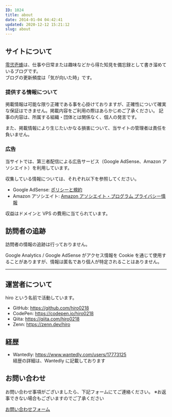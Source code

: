 ```yaml
---
ID: 1024
title: about
date: 2014-01-04 04:42:41
updated: 2020-12-12 15:21:12
slug: about
---
```


## サイトについて

[零弐壱蜂](https://b.0218.jp/)は、仕事や日常または趣味などから得た知見を備忘録として書き溜めているブログです。  
ブログの更新頻度は「気が向いた時」です。

### 提供する情報について

掲載情報は可能な限り正確である事を心掛けておりますが、正確性について確実な保証はできません。掲載内容をご利用の際はあらかじめご了承ください。
記事の内容は、所属する組織・団体とは関係なく、個人の発言です。

また、掲載情報により生じたいかなる損害について、当サイトの管理者は責任を負いません。

### 広告

当サイトでは、第三者配信による広告サービス（Google AdSense、Amazon アソシエイト）を利用しています。

収集している情報については、それぞれ以下を参照してください。

- Google AdSense: [ポリシーと規約](https://policies.google.com/technologies/ads?hl=ja)
- Amazon アソシエイト: [Amazon アソシエイト・プログラム プライバシー情報](https://rcm-jp.amazon.co.jp/e/cm/privacy-policy.html?o=9)

収益はドメインと VPS の費用に当てられています。

## 訪問者の追跡

訪問者の情報の追跡は行っておりません。

Google Analytics / Google AdSense がアクセス情報を Cookie を通じて使用することがありますが、情報は匿名であり個人が特定されることはありません。

---

## 運営者について

hiro という名前で活動しています。

- GitHub: https://github.com/hiro0218  
- CodePen: https://codepen.io/hiro0218
- Qiita: https://qiita.com/hiro0218
- Zenn: https://zenn.dev/hiro

## 経歴

- Wantedly: https://www.wantedly.com/users/17773125  
  経歴の詳細は、Wantedly に記載しております

## お問い合わせ

お問い合わせ事項がございましたら、下記フォームにてご連絡ください。
※お返事できない場合もございますのでご了承ください

[お問い合わせフォーム](https://goo.gl/forms/9l1uAOVef8Wp3IFC2)
